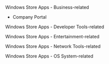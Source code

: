Windows Store Apps - Business-related 

- Company Portal

Windows Store Apps - Developer Tools-related


Windows Store Apps - Entertainment-related


Windows Store Apps - Network Tools-related


Windows Store Apps - OS System-related
